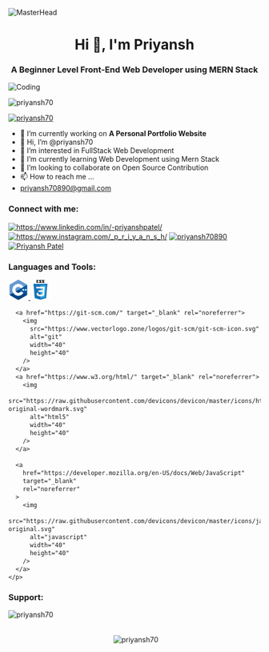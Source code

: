 ![MasterHead](https://www.careerguide.com/career/wp-content/uploads/2020/02/cs-an.gif)
<h1 align="center">Hi 👋, I'm Priyansh </h1>
<h3 align="center">A Beginner Level Front-End Web Developer using MERN Stack</h3>
<img algin="right" alt="Coding" width="400" src="https://user-images.githubusercontent.com/69011963/137184767-79a13ec7-1bb3-4341-a6da-3a149c9c159a.gif">
<p 
align="left"> <img src="https://komarev.com/ghpvc/?username=priyansh70&label=Profile%20views&color=0e75b6&style=flat" alt="priyansh70" />
</p>

<p align="left"> <a href="https://github.com/ryo-ma/github-profile-trophy"><img src="https://github-profile-trophy.vercel.app/?username=priyansh70" alt="priyansh70" /></a> </p>



- 🔭 I’m currently working on **A Personal Portfolio Website**
- 👋 Hi, I’m @priyansh70
- 👀 I’m interested in FullStack Web Development	
- 🌱 I’m currently learning Web Development using Mern Stack
- 💞 I’m looking to collaborate on Open Source Contribution
- 📫 How to reach me ...
- priyansh70890@gmail.com

<h3 align="left">Connect with me:</h3>
<p align="left">

<a href="https://www.linkedin.com/in/-priyanshpatel/" target="blank"><img align="center" src="https://raw.githubusercontent.com/rahuldkjain/github-profile-readme-generator/master/src/images/icons/Social/linked-in-alt.svg" alt="https://www.linkedin.com/in/-priyanshpatel/" height="30" width="40" /></a>
<a href="https://www.instagram.com/_p_r_i_y_a_n_s_h/" target="blank"><img align="center" src="https://raw.githubusercontent.com/rahuldkjain/github-profile-readme-generator/master/src/images/icons/Social/instagram.svg" alt="https://www.instagram.com/_p_r_i_y_a_n_s_h/" height="30" width="40" /></a>
<a href="https://auth.geeksforgeeks.org/user/priyansh70890" target="blank"><img align="center" src="https://raw.githubusercontent.com/rahuldkjain/github-profile-readme-generator/master/src/images/icons/Social/geeks-for-geeks.svg" alt="priyansh70890" height="30" width="40" /></a>
<a href="https://discordapp.com/users/priyansh#8554" target="blank"><img align="center" src="https://raw.githubusercontent.com/rahuldkjain/github-profile-readme-generator/master/src/images/icons/Social/discord.svg" alt="Priyansh Patel" height="30" width="40" /></a>
</p>

<h3 align="left">Languages and Tools:</h3>
    <p align="left">
      <a href="https://www.w3schools.com/cpp/" target="_blank" rel="noreferrer">
        <img
          src="https://raw.githubusercontent.com/devicons/devicon/master/icons/cplusplus/cplusplus-original.svg"
          alt="cplusplus"
          width="40"
          height="40"
        />
      </a>
      <a href="https://www.w3schools.com/css/" target="_blank" rel="noreferrer">
        <img
          src="https://raw.githubusercontent.com/devicons/devicon/master/icons/css3/css3-original-wordmark.svg"
          alt="css3"
          width="40"
          height="40"
        />
      </a>

      <a href="https://git-scm.com/" target="_blank" rel="noreferrer">
        <img
          src="https://www.vectorlogo.zone/logos/git-scm/git-scm-icon.svg"
          alt="git"
          width="40"
          height="40"
        />
      </a>
      <a href="https://www.w3.org/html/" target="_blank" rel="noreferrer">
        <img
          src="https://raw.githubusercontent.com/devicons/devicon/master/icons/html5/html5-original-wordmark.svg"
          alt="html5"
          width="40"
          height="40"
        />
      </a>

      <a
        href="https://developer.mozilla.org/en-US/docs/Web/JavaScript"
        target="_blank"
        rel="noreferrer"
      >
        <img
          src="https://raw.githubusercontent.com/devicons/devicon/master/icons/javascript/javascript-original.svg"
          alt="javascript"
          width="40"
          height="40"
        />
      </a>
    </p>

<h3 align="left">Support:</h3>
<p><a href="https://www.buymeacoffee.com/priyansh70"> <img align="left" src="https://cdn.buymeacoffee.com/buttons/v2/default-yellow.png" height="50" width="210" alt="priyansh70" /></a></p><br><br>

<p><img align="center" src="https://github-readme-streak-stats.herokuapp.com/?user=priyansh70&" alt="priyansh70" /></p>
